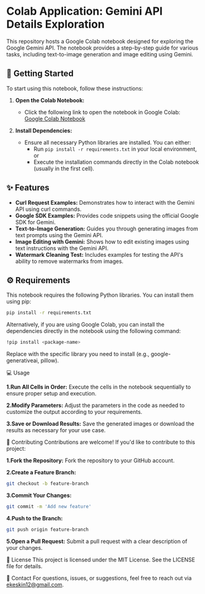 # Colab Application: Gemini API Details Exploration

This repository hosts a Google Colab notebook designed for exploring the Google Gemini API. The notebook provides a step-by-step guide for various tasks, including text-to-image generation and image editing using Gemini.

## 🚀 Getting Started

To start using this notebook, follow these instructions:

1. **Open the Colab Notebook:**
   - Click the following link to open the notebook in Google Colab: [Google Colab Notebook](https://github.com/elifkeskin/Gemini_API_Details/blob/main/gemini_api_details_pynb.py)

2. **Install Dependencies:**
   - Ensure all necessary Python libraries are installed. You can either:
     - Run `pip install -r requirements.txt` in your local environment, or
     - Execute the installation commands directly in the Colab notebook (usually in the first cell).

## ✨ Features

- **Curl Request Examples:** Demonstrates how to interact with the Gemini API using curl commands.
- **Google SDK Examples:** Provides code snippets using the official Google SDK for Gemini.
- **Text-to-Image Generation:** Guides you through generating images from text prompts using the Gemini API.
- **Image Editing with Gemini:** Shows how to edit existing images using text instructions with the Gemini API.
- **Watermark Cleaning Test:** Includes examples for testing the API's ability to remove watermarks from images.

## ⚙️ Requirements

This notebook requires the following Python libraries. You can install them using pip:

```bash
pip install -r requirements.txt
```
Alternatively, if you are using Google Colab, you can install the dependencies directly in the notebook using the following command:

```bash
!pip install <package-name>
```
Replace <package-name> with the specific library you need to install (e.g., google-generativeai, pillow).

💻 Usage

**1.Run All Cells in Order:**
Execute the cells in the notebook sequentially to ensure proper setup and execution.

**2.Modify Parameters:**
Adjust the parameters in the code as needed to customize the output according to your requirements.

**3.Save or Download Results:**
Save the generated images or download the results as necessary for your use case.

🤝 Contributing
Contributions are welcome! If you'd like to contribute to this project:

**1.Fork the Repository:**
Fork the repository to your GitHub account.

**2.Create a Feature Branch:**
```bash
git checkout -b feature-branch
```

**3.Commit Your Changes:**
```bash
git commit -m 'Add new feature'
```

**4.Push to the Branch:**
```bash
git push origin feature-branch
```

**5.Open a Pull Request:**
Submit a pull request with a clear description of your changes.

📄 License
This project is licensed under the MIT License. See the LICENSE file for details.

📧 Contact
For questions, issues, or suggestions, feel free to reach out via ekeskin12@gmail.com.


